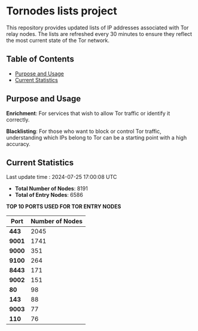 # Tornodes lists project

This repository provides updated lists of IP addresses associated with Tor relay nodes. The lists are refreshed every 30 minutes to ensure they reflect the most current state of the Tor network.

## Table of Contents

- [Purpose and Usage](#purpose-and-usage)
- [Current Statistics](#current-statistics)


## Purpose and Usage

**Enrichment**: For services that wish to allow Tor traffic or identify it correctly.

**Blacklisting**: For those who want to block or control Tor traffic, understanding which IPs belong to Tor can be a starting point with a high accuracy.

## Current Statistics

Last update time : 2024-07-25 17:00:08 UTC

- **Total Number of Nodes**: 8191
- **Total of Entry Nodes**: 6586

**TOP 10 PORTS USED FOR TOR ENTRY NODES**

| **Port** | **Number of Nodes** |
|------|-----------------|
| **443**   | 2045  |
| **9001**   | 1741  |
| **9000**   | 351  |
| **9100**   | 264  |
| **8443**   | 171  |
| **9002**   | 151  |
| **80**   | 98  |
| **143**   | 88  |
| **9003**   | 77  |
| **110**   | 76  |

